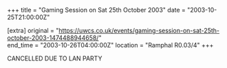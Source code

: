 +++
title = "Gaming Session on Sat 25th October 2003"
date = "2003-10-25T21:00:00Z"

[extra]
original = "https://uwcs.co.uk/events/gaming-session-on-sat-25th-october-2003-1474488944658/"    
end_time = "2003-10-26T04:00:00Z"
location = "Ramphal R0.03/4"
+++

CANCELLED DUE TO LAN PARTY

